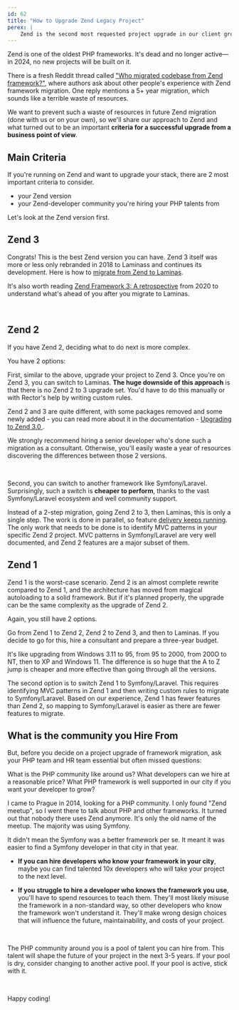 ```yaml
---
id: 62
title: "How to Upgrade Zend Legacy Project"
perex: |
    Zend is the second most requested project upgrade in our client group and online forums. If you have no idea where to start, how should you approach the Zend upgrade? What criteria should you consider? What are the alternatives?
---
```


Zend is one of the oldest PHP frameworks. It's dead and no longer active—in 2024, no new projects will be built on it.

There is a fresh Reddit thread called ["Who migrated codebase from Zend framework?"](https://www.reddit.com/r/PHP/comments/1cibspi/who_migrate_codebase_from_zend_framework/), where authors ask about other people's experience with Zend framework migration. One reply mentions a 5+ year migration, which sounds like a terrible waste of resources.

We want to prevent such a waste of resources in future Zend migration (done with us or on your own), so we'll share our approach to Zend and what turned out to be an important **criteria for a successful upgrade from a business point of view**.

## Main Criteria

If you're running on Zend and want to upgrade your stack, there are 2 most important criteria to consider.

* your Zend version
* your Zend-developer community you're hiring your PHP talents from

Let's look at the Zend version first.

## Zend 3

Congrats! This is the best Zend version you can have. Zend 3 itself was more or less only rebranded in 2018 to Laminass and continues its development. Here is how to [migrate from Zend to Laminas](https://docs.laminas.dev/migration/).

It's also worth reading [Zend Framework 3: A retrospective](https://getlaminas.org/blog/2020-03-09-transferring-zf-to-laminas.html) from 2020 to understand what's ahead of you after you migrate to Laminas.

<br>

## Zend 2

If you have Zend 2, deciding what to do next is more complex.

You have 2 options:

First, similar to the above, upgrade your project to Zend 3. Once you're on Zend 3, you can switch to Laminas. **The huge downside of this approach** is that there is no Zend 2 to 3 upgrade set. You'd have to do this manually or with Rector's help by writing custom rules.

Zend 2 and 3 are quite different, with some packages removed and some newly added - you can read more about it in the documentation - [Upgrading to Zend 3.0
](https://docs.zendframework.com/zend-mvc/migration/to-v3-0/).

We strongly recommend hiring a senior developer who's done such a migration as a consultant. Otherwise, you'll easily waste a year of resources discovering the differences between those 2 versions.

<br>

Second, you can switch to another framework like Symfony/Laravel. Surprisingly, such a switch is **cheaper to perform**, thanks to the vast Symfony/Laravel ecosystem and well community support.

Instead of a 2-step migration, going Zend 2 to 3, then Laminas, this is only a single step. The work is done in parallel, so feature [delivery keeps running](/blog/success-story-of-automated-framework-migration-from-fuelphp-to-laravel-of-400k-lines-application). The only work that needs to be done is to identify MVC patterns in your specific Zend 2 project. MVC patterns in Symfony/Laravel are very well documented, and Zend 2 features are a major subset of them.

## Zend 1

Zend 1 is the worst-case scenario. Zend 2 is an almost complete rewrite compared to Zend 1, and the architecture has moved from magical autoloading to a solid framework. But if it's planned properly, the upgrade can be the same complexity as the upgrade of Zend 2.

Again, you still have 2 options.

Go from Zend 1 to Zend 2, Zend 2 to Zend 3, and then to Laminas. If you decide to go for this, hire a consultant and prepare a three-year budget.

It's like upgrading from Windows 3.11 to 95, from 95 to 2000, from 200O to NT, then to XP and Windows 11. The difference is so huge that the A to Z jump is cheaper and more effective than going through all the versions.

The second option is to switch Zend 1 to Symfony/Laravel. This requires identifying MVC patterns in Zend 1 and then writing custom rules to migrate to Symfony/Laravel. Based on our experience, Zend 1 has fewer features than Zend 2, so mapping to Symfony/Laravel is easier as there are fewer features to migrate.

## What is the community you Hire From

But, before you decide on a project upgrade of framework migration, ask your PHP team and HR team essential but often missed questions:

What is the PHP community like around us?
What developers can we hire at a reasonable price?
What PHP framework is well supported in our city if you want your developer to grow?

I came to Prague in 2014, looking for a PHP community. I only found "Zend meetup", so I went there to talk about PHP and other frameworks. It turned out that nobody there uses Zend anymore. It's only the old name of the meetup. The majority was using Symfony.

It didn't mean the Symfony was a better framework per se. It meant it was easier to find a Symfony developer in that city in that year.

* **If you can hire developers who know your framework in your city**, maybe you can find talented 10x developers who will take your project to the next level.

* **If you struggle to hire a developer who knows the framework you use**, you'll have to spend resources to teach them. They'll most likely misuse the framework in a non-standard way, so other developers who know the framework won't understand it. They'll make wrong design choices that will influence the future, maintainability, and costs of your project.

<br>

The PHP community around you is a pool of talent you can hire from. This talent will shape the future of your project in the next 3-5 years.
If your pool is dry, consider changing to another active pool. If your pool is active, stick with it.

<br>

Happy coding!
